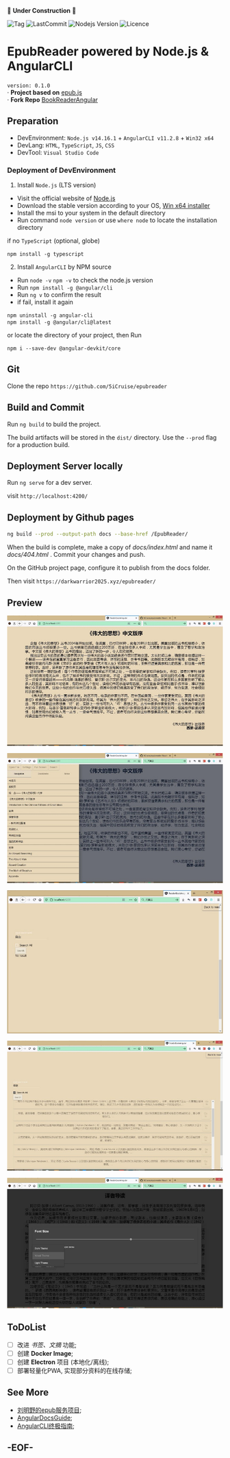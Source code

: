 🚧 **Under Construction** 🚧

![Tag](https://img.shields.io/github/v/tag/5icruise/epubreader?label=Tag&style=flat-square)    ![LastCommit](https://img.shields.io/github/last-commit/5icruise/epubreader?label=Last%20Upadte&style=flat-square)    ![Nodejs Version](https://img.shields.io/node/v/package?label=Node.JS%20Verion&style=flat-square)    ![Licence](https://img.shields.io/github/license/5icruise/epubreader?label=Licence&style=flat-square)    

# EpubReader powered by Node.js & AngularCLI

`version: 0.1.0`  
· **Project based on** [epub.js](https://github.com/futurepress/epub.js)   
· **Fork Repo** [BookReaderAngular](https://github.com/ztftrue/BookReader/)  

## Preparation

- DevEnvironment: `Node.js v14.16.1` + `AngularCLI v11.2.8` + `Win32 x64`   
- DevLang: `HTML`, `TypeScript`, `JS`, `CSS`  
- DevTool: `Visual Studio Code`  

### Deployment of DevEnvironment

1. Install `Node.js` (LTS version)
- Visit the official website of [Node.js](https://nodejs.org/)
- Download the stable version according to your OS, [Win x64 installer](https://nodejs.org/dist/v14.16.1/node-v14.16.1-x64.msi)
- Install the msi to your system in the default directory
- Run command `node version` or use `where node` to locate the installation directory

if no `TypeScript` (optional, globe)
```
npm install -g typescript
```

2. Install `AngularCLI` by NPM source
- Run `node -v` `npm -v` to check the node.js version
- Run `npm install -g @angular/cli` 
- Run `ng v` to confirm the result
- if fail, install it again
```
npm uninstall -g angular-cli
npm install -g @angular/cli@latest 
```
or locate the directory of your project, then Run
```
npm i --save-dev @angular-devkit/core
``` 

## Git 
Clone the repo `https://github.com/5iCruise/epubreader`

## Build and Commit
Run `ng build` to build the project. 

The build artifacts will be stored in the `dist/` directory. Use the `--prod` flag for a production build.

## Deployment Server locally
Run `ng serve` for a dev server.

visit `http://localhost:4200/`

## Deployment by Github pages

```sh
ng build --prod --output-path docs --base-href /EpubReader/
```

When the build is complete, make a copy of *docs/index.html* and name it *docs/404.html* . Commit your changes and push.

On the GitHub project page, configure it to publish from the docs folder.

Then visit `https://darkwarrior2025.xyz/epubreader/`

## Preview

![main](./screenshot/main.jpg)

![navigation](./screenshot/navigation.jpg)

![search](./screenshot/search1.jpg)

![search reslut](./screenshot/search2.jpg)

![theme](./screenshot/theme.jpg)

## ToDoList

- [ ] 改进 *书签、文摘* 功能;  
- [ ] 创建 **Docker Image**;  
- [ ] 创建 **Electron** 项目 (本地化/离线);  
- [ ] 部署轻量化PWA, 实现部分资料的在线存储; 

## See More

- [刘明野的epub服务项目](https://epub.liumingye.cn/);    
- [AngularDocsGuide](https://angular.cn/docs);   
- [AngularCLI终极指南](https://segmentfault.com/a/1190000009771946);   

## -EOF-
